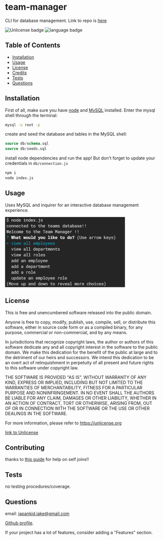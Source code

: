 # team-manager

CLI for database management. Link to repo is [here](https://github.com/japankid-code/team-manager)

![Unlicense badge](https://img.shields.io/badge/license-Unlicense-blue?style=for-the-badge) ![language badge](https://img.shields.io/github/languages/top/japankid-code/team-manager?style=for-the-badge)

## Table of Contents

- [Installation](#installation)
- [Usage](#usage)
- [License](#license)
- [Credits](#credits)
- [Tests](#tests)
- [Questions](#questions)

## Installation

First of all, make sure you have [node](https://nodejs.org/en/) and [MySQL](https://dev.mysql.com/downloads/mysql/) installed. Enter the mysql shell through the terminal:

```bash
mysql -u root -p
```

create and seed the database and tables in the MySQL shell:

```SQL
source db/schema.sql
source db/seeds.sql
```

install node dependencies and run the app! But don't forget to update your credentials in `db/connection.js`

```bash
npm i
node index.js
```

## Usage

Uses MySQL and inquirer for an interactive database management experience.

![shot of app in the terminal](./team-manager.png)

## License

This is free and unencumbered software released into the public domain.

Anyone is free to copy, modify, publish, use, compile, sell, or
distribute this software, either in source code form or as a compiled
binary, for any purpose, commercial or non-commercial, and by any
means.

In jurisdictions that recognize copyright laws, the author or authors
of this software dedicate any and all copyright interest in the
software to the public domain. We make this dedication for the benefit
of the public at large and to the detriment of our heirs and
successors. We intend this dedication to be an overt act of
relinquishment in perpetuity of all present and future rights to this
software under copyright law.

THE SOFTWARE IS PROVIDED "AS IS", WITHOUT WARRANTY OF ANY KIND,
EXPRESS OR IMPLIED, INCLUDING BUT NOT LIMITED TO THE WARRANTIES OF
MERCHANTABILITY, FITNESS FOR A PARTICULAR PURPOSE AND NONINFRINGEMENT.
IN NO EVENT SHALL THE AUTHORS BE LIABLE FOR ANY CLAIM, DAMAGES OR
OTHER LIABILITY, WHETHER IN AN ACTION OF CONTRACT, TORT OR OTHERWISE,
ARISING FROM, OUT OF OR IN CONNECTION WITH THE SOFTWARE OR THE USE OR
OTHER DEALINGS IN THE SOFTWARE.

For more information, please refer to <https://unlicense.org>

[link to Unlicense](https://choosealicense.com/licenses/unlicense/)

## Contributing

thanks to [this guide](https://learnsql.com/blog/what-is-self-join-sql/) for help on self joins!!

## Tests

no testing procedures/coverage.

## Questions

email: japankid.jake@gmail.com

[Github profile](https://github.com/japankid-code).

If your project has a lot of features, consider adding a "Features" section.
